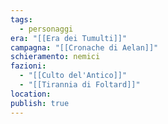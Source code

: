 ```yaml
---
tags:
  - personaggi
era: "[[Era dei Tumulti]]"
campagna: "[[Cronache di Aelan]]"
schieramento: nemici
fazioni:
  - "[[Culto del'Antico]]"
  - "[[Tirannia di Foltard]]"
location:
publish: true
---
```

